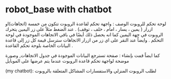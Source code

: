 # robot_base with chatbot
لوحة تحكم للروبوت 
الوصف : واجهة تحكم لقاعدة الروبوت تتكون من خمسة (اتجاهات)او ازرار ( يمين ، يسار ، امام ، خلف ، توقف) .
عند الضغط مثلاً على زر اليمين يتحرك الروبوت في جهة اليمين كما انه يحصل ذلك أيضًا في باقي الاتجاهات الموجودة في لوحة التحكم . وايضاً عند النقر على اي زر من ازرار الاتجاهات سترسل قيمة كل زر إلى قاعدة البيانات الخاصة بلوحة تحكم القاعدة .

كما ايضاً قمت بإنشاء :
صفحة تسترجع البيانات الموجودة في جدول الاتجاهات, 
وصورة موضحة لواجهة تحكم قاعدة الروبوت عندما يتم عرضها على الموبايل


 (my chatbot):
  لطلب الروبوت المنزلي  والاستفسارات المشاكل المتعلقة بالروبوت  
